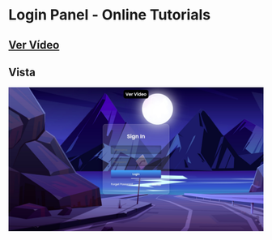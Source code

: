 # Login Panel - Online Tutorials

## [Ver Vídeo](https://youtu.be/hKqbOmVrNZI)

## Vista

![View](view.jpg)
